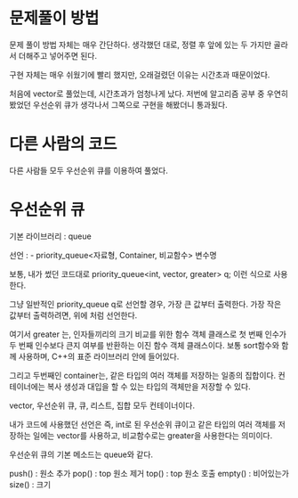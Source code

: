 # 문제풀이 방법

문제 풀이 방법 자체는 매우 간단하다. 생각했던 대로, 정렬 후 앞에 있는 두 가지만 골라서 더해주고 넣어주면 된다.

구현 자체는 매우 쉬웠기에 빨리 했지만, 오래걸렸던 이유는 시간초과 때문이었다.

처음에 vector로 풀었는데, 시간초과가 엄청나게 났다. 저번에 알고리즘 공부 중 우연히 봤었던 우선순위 큐가 생각나서 그쪽으로 구현을 해봤더니 통과됬다.

# 다른 사람의 코드

다른 사람들 모두 우선순위 큐를 이용하여 풀었다.

# 우선순위 큐

기본 라이브러리 : queue

선언 : - priority_queue<자료형, Container, 비교함수> 변수명

보통, 내가 썼던 코드대로 priority_queue<int, vector<int>, greater<int>> q; 이런 식으로 사용한다.
  
그냥 일반적인 priority_queue <int> q로 선언할 경우, 가장 큰 값부터 출력한다. 가장 작은 값부터 출력하려면, 위에 처럼 선언한다.
  
여기서 greater <int> 는, 인자들끼리의 크기 비교를 위한 함수 객체 클래스로 첫 번째 인수가 두 번째 인수보다 큰지 여부를 반환하는 이진 함수 객체 클래스이다.
  보통 sort함수와 함께 사용하며, C++의 표준 라이브러리 안에 들어있다.
  
그리고 두번째인 container는, 같은 타입의 여러 객체를 저장하는 일종의 집합이다. 컨테이너에는 복사 생성과 대입을 할 수 있는 타입의 객체만을 저장할 수 있다.
  
  vector, 우선순위 큐, 큐, 리스트, 집합 모두 컨테이너이다.
  
내가 코드에 사용했던 선언은 즉, int로 된 우선순위 큐이고 같은 타입의 여러 객체를 저장하는 일에는 vector<int>를 사용하고, 비교함수로는 greater을 사용한다는 의미이다.
  
우선순위 큐의 기본 메소드는 queue와 같다.
  
push() : 원소 추가
pop() : top 원소 제거
top() : top 원소 호출
empty() : 비어있는가
size() : 크기
